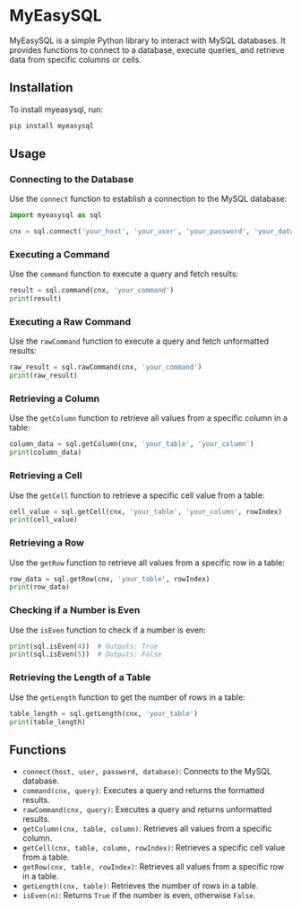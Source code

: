 # MyEasySQL

MyEasySQL is a simple Python library to interact with MySQL databases. It provides functions to connect to a database, execute queries, and retrieve data from specific columns or cells.

## Installation

To install myeasysql, run:

```bash
pip install myeasysql
```

## Usage

### Connecting to the Database

Use the `connect` function to establish a connection to the MySQL database:

```python
import myeasysql as sql

cnx = sql.connect('your_host', 'your_user', 'your_password', 'your_database')
```

### Executing a Command

Use the `command` function to execute a query and fetch results:

```python
result = sql.command(cnx, 'your_command')
print(result)
```

### Executing a Raw Command

Use the `rawCommand` function to execute a query and fetch unformatted results:

```python
raw_result = sql.rawCommand(cnx, 'your_command')
print(raw_result)
```

### Retrieving a Column

Use the `getColumn` function to retrieve all values from a specific column in a table:

```python
column_data = sql.getColumn(cnx, 'your_table', 'your_column')
print(column_data)
```

### Retrieving a Cell

Use the `getCell` function to retrieve a specific cell value from a table:

```python
cell_value = sql.getCell(cnx, 'your_table', 'your_column', rowIndex)
print(cell_value)
```

### Retrieving a Row

Use the `getRow` function to retrieve all values from a specific row in a table:

```python
row_data = sql.getRow(cnx, 'your_table', rowIndex)
print(row_data)
```

### Checking if a Number is Even

Use the `isEven` function to check if a number is even:

```python
print(sql.isEven(4))  # Outputs: True
print(sql.isEven(5))  # Outputs: False
```

### Retrieving the Length of a Table

Use the `getLength` function to get the number of rows in a table:

```python
table_length = sql.getLength(cnx, 'your_table')
print(table_length)
```

## Functions

- `connect(host, user, password, database)`: Connects to the MySQL database.
- `command(cnx, query)`: Executes a query and returns the formatted results.
- `rawCommand(cnx, query)`: Executes a query and returns unformatted results.
- `getColumn(cnx, table, column)`: Retrieves all values from a specific column.
- `getCell(cnx, table, column, rowIndex)`: Retrieves a specific cell value from a table.
- `getRow(cnx, table, rowIndex)`: Retrieves all values from a specific row in a table.
- `getLength(cnx, table)`: Retrieves the number of rows in a table.
- `isEven(n)`: Returns `True` if the number is even, otherwise `False`.
